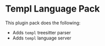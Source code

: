# Templ Language Pack

This plugin pack does the following:

- Adds `templ` treesitter parser
- Adds `templ` language server

<!-- vim: set ft=markdown: -->